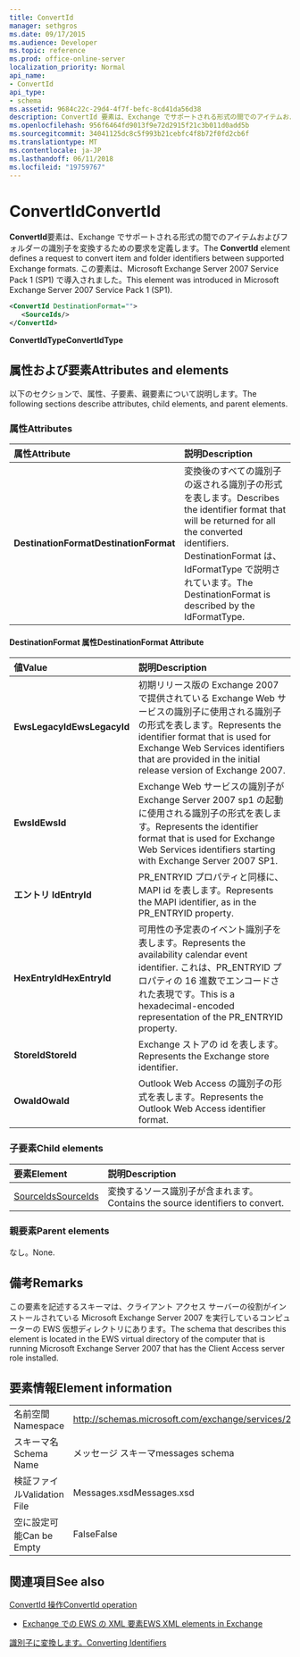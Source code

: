 ```yaml
---
title: ConvertId
manager: sethgros
ms.date: 09/17/2015
ms.audience: Developer
ms.topic: reference
ms.prod: office-online-server
localization_priority: Normal
api_name:
- ConvertId
api_type:
- schema
ms.assetid: 9684c22c-29d4-4f7f-befc-8cd41da56d38
description: ConvertId 要素は、Exchange でサポートされる形式の間でのアイテムおよびフォルダーの識別子を変換するための要求を定義します。 この要素は、Microsoft Exchange Server 2007 Service Pack 1 (SP1) で導入されました。
ms.openlocfilehash: 956f6464fd9013f9e72d2915f21c3b011d0add5b
ms.sourcegitcommit: 34041125dc8c5f993b21cebfc4f8b72f0fd2cb6f
ms.translationtype: MT
ms.contentlocale: ja-JP
ms.lasthandoff: 06/11/2018
ms.locfileid: "19759767"
---
```

# <a name="convertid"></a><span data-ttu-id="90ca1-104">ConvertId</span><span class="sxs-lookup"><span data-stu-id="90ca1-104">ConvertId</span></span>

<span data-ttu-id="90ca1-105">**ConvertId**要素は、Exchange でサポートされる形式の間でのアイテムおよびフォルダーの識別子を変換するための要求を定義します。</span><span class="sxs-lookup"><span data-stu-id="90ca1-105">The **ConvertId** element defines a request to convert item and folder identifiers between supported Exchange formats.</span></span> <span data-ttu-id="90ca1-106">この要素は、Microsoft Exchange Server 2007 Service Pack 1 (SP1) で導入されました。</span><span class="sxs-lookup"><span data-stu-id="90ca1-106">This element was introduced in Microsoft Exchange Server 2007 Service Pack 1 (SP1).</span></span> 
  
```xml
<ConvertId DestinationFormat="">
   <SourceIds/>
</ConvertId>
```

 <span data-ttu-id="90ca1-107">**ConvertIdType**</span><span class="sxs-lookup"><span data-stu-id="90ca1-107">**ConvertIdType**</span></span>
## <a name="attributes-and-elements"></a><span data-ttu-id="90ca1-108">属性および要素</span><span class="sxs-lookup"><span data-stu-id="90ca1-108">Attributes and elements</span></span>

<span data-ttu-id="90ca1-109">以下のセクションで、属性、子要素、親要素について説明します。</span><span class="sxs-lookup"><span data-stu-id="90ca1-109">The following sections describe attributes, child elements, and parent elements.</span></span>
  
### <a name="attributes"></a><span data-ttu-id="90ca1-110">属性</span><span class="sxs-lookup"><span data-stu-id="90ca1-110">Attributes</span></span>

|<span data-ttu-id="90ca1-111">**属性**</span><span class="sxs-lookup"><span data-stu-id="90ca1-111">**Attribute**</span></span>|<span data-ttu-id="90ca1-112">**説明**</span><span class="sxs-lookup"><span data-stu-id="90ca1-112">**Description**</span></span>|
|:-----|:-----|
|<span data-ttu-id="90ca1-113">**DestinationFormat**</span><span class="sxs-lookup"><span data-stu-id="90ca1-113">**DestinationFormat**</span></span> <br/> |<span data-ttu-id="90ca1-114">変換後のすべての識別子の返される識別子の形式を表します。</span><span class="sxs-lookup"><span data-stu-id="90ca1-114">Describes the identifier format that will be returned for all the converted identifiers.</span></span> <span data-ttu-id="90ca1-115">DestinationFormat は、IdFormatType で説明されています。</span><span class="sxs-lookup"><span data-stu-id="90ca1-115">The DestinationFormat is described by the IdFormatType.</span></span>  <br/> |
   
#### <a name="destinationformat-attribute"></a><span data-ttu-id="90ca1-116">DestinationFormat 属性</span><span class="sxs-lookup"><span data-stu-id="90ca1-116">DestinationFormat Attribute</span></span>

|<span data-ttu-id="90ca1-117">**値**</span><span class="sxs-lookup"><span data-stu-id="90ca1-117">**Value**</span></span>|<span data-ttu-id="90ca1-118">**説明**</span><span class="sxs-lookup"><span data-stu-id="90ca1-118">**Description**</span></span>|
|:-----|:-----|
|<span data-ttu-id="90ca1-119">**EwsLegacyId**</span><span class="sxs-lookup"><span data-stu-id="90ca1-119">**EwsLegacyId**</span></span> <br/> |<span data-ttu-id="90ca1-120">初期リリース版の Exchange 2007 で提供されている Exchange Web サービスの識別子に使用される識別子の形式を表します。</span><span class="sxs-lookup"><span data-stu-id="90ca1-120">Represents the identifier format that is used for Exchange Web Services identifiers that are provided in the initial release version of Exchange 2007.</span></span>  <br/> |
|<span data-ttu-id="90ca1-121">**EwsId**</span><span class="sxs-lookup"><span data-stu-id="90ca1-121">**EwsId**</span></span> <br/> |<span data-ttu-id="90ca1-122">Exchange Web サービスの識別子が Exchange Server 2007 sp1 の起動に使用される識別子の形式を表します。</span><span class="sxs-lookup"><span data-stu-id="90ca1-122">Represents the identifier format that is used for Exchange Web Services identifiers starting with Exchange Server 2007 SP1.</span></span>  <br/> |
|<span data-ttu-id="90ca1-123">**エントリ Id**</span><span class="sxs-lookup"><span data-stu-id="90ca1-123">**EntryId**</span></span> <br/> |<span data-ttu-id="90ca1-124">PR_ENTRYID プロパティと同様に、MAPI id を表します。</span><span class="sxs-lookup"><span data-stu-id="90ca1-124">Represents the MAPI identifier, as in the PR_ENTRYID property.</span></span>  <br/> |
|<span data-ttu-id="90ca1-125">**HexEntryId**</span><span class="sxs-lookup"><span data-stu-id="90ca1-125">**HexEntryId**</span></span> <br/> |<span data-ttu-id="90ca1-126">可用性の予定表のイベント識別子を表します。</span><span class="sxs-lookup"><span data-stu-id="90ca1-126">Represents the availability calendar event identifier.</span></span> <span data-ttu-id="90ca1-127">これは、PR_ENTRYID プロパティの 16 進数でエンコードされた表現です。</span><span class="sxs-lookup"><span data-stu-id="90ca1-127">This is a hexadecimal-encoded representation of the PR_ENTRYID property.</span></span>  <br/> |
|<span data-ttu-id="90ca1-128">**StoreId**</span><span class="sxs-lookup"><span data-stu-id="90ca1-128">**StoreId**</span></span> <br/> |<span data-ttu-id="90ca1-129">Exchange ストアの id を表します。</span><span class="sxs-lookup"><span data-stu-id="90ca1-129">Represents the Exchange store identifier.</span></span>  <br/> |
|<span data-ttu-id="90ca1-130">**OwaId**</span><span class="sxs-lookup"><span data-stu-id="90ca1-130">**OwaId**</span></span> <br/> |<span data-ttu-id="90ca1-131">Outlook Web Access の識別子の形式を表します。</span><span class="sxs-lookup"><span data-stu-id="90ca1-131">Represents the Outlook Web Access identifier format.</span></span>  <br/> |
   
### <a name="child-elements"></a><span data-ttu-id="90ca1-132">子要素</span><span class="sxs-lookup"><span data-stu-id="90ca1-132">Child elements</span></span>

|<span data-ttu-id="90ca1-133">**要素**</span><span class="sxs-lookup"><span data-stu-id="90ca1-133">**Element**</span></span>|<span data-ttu-id="90ca1-134">**説明**</span><span class="sxs-lookup"><span data-stu-id="90ca1-134">**Description**</span></span>|
|:-----|:-----|
|[<span data-ttu-id="90ca1-135">SourceIds</span><span class="sxs-lookup"><span data-stu-id="90ca1-135">SourceIds</span></span>](sourceids.md) <br/> |<span data-ttu-id="90ca1-136">変換するソース識別子が含まれます。</span><span class="sxs-lookup"><span data-stu-id="90ca1-136">Contains the source identifiers to convert.</span></span>  <br/> |
   
### <a name="parent-elements"></a><span data-ttu-id="90ca1-137">親要素</span><span class="sxs-lookup"><span data-stu-id="90ca1-137">Parent elements</span></span>

<span data-ttu-id="90ca1-138">なし。</span><span class="sxs-lookup"><span data-stu-id="90ca1-138">None.</span></span>
  
## <a name="remarks"></a><span data-ttu-id="90ca1-139">備考</span><span class="sxs-lookup"><span data-stu-id="90ca1-139">Remarks</span></span>

<span data-ttu-id="90ca1-140">この要素を記述するスキーマは、クライアント アクセス サーバーの役割がインストールされている Microsoft Exchange Server 2007 を実行しているコンピューターの EWS 仮想ディレクトリにあります。</span><span class="sxs-lookup"><span data-stu-id="90ca1-140">The schema that describes this element is located in the EWS virtual directory of the computer that is running Microsoft Exchange Server 2007 that has the Client Access server role installed.</span></span>
  
## <a name="element-information"></a><span data-ttu-id="90ca1-141">要素情報</span><span class="sxs-lookup"><span data-stu-id="90ca1-141">Element information</span></span>

|||
|:-----|:-----|
|<span data-ttu-id="90ca1-142">名前空間</span><span class="sxs-lookup"><span data-stu-id="90ca1-142">Namespace</span></span>  <br/> |http://schemas.microsoft.com/exchange/services/2006/messages  <br/> |
|<span data-ttu-id="90ca1-143">スキーマ名</span><span class="sxs-lookup"><span data-stu-id="90ca1-143">Schema Name</span></span>  <br/> |<span data-ttu-id="90ca1-144">メッセージ スキーマ</span><span class="sxs-lookup"><span data-stu-id="90ca1-144">messages schema</span></span>  <br/> |
|<span data-ttu-id="90ca1-145">検証ファイル</span><span class="sxs-lookup"><span data-stu-id="90ca1-145">Validation File</span></span>  <br/> |<span data-ttu-id="90ca1-146">Messages.xsd</span><span class="sxs-lookup"><span data-stu-id="90ca1-146">Messages.xsd</span></span>  <br/> |
|<span data-ttu-id="90ca1-147">空に設定可能</span><span class="sxs-lookup"><span data-stu-id="90ca1-147">Can be Empty</span></span>  <br/> |<span data-ttu-id="90ca1-148">False</span><span class="sxs-lookup"><span data-stu-id="90ca1-148">False</span></span>  <br/> |
   
## <a name="see-also"></a><span data-ttu-id="90ca1-149">関連項目</span><span class="sxs-lookup"><span data-stu-id="90ca1-149">See also</span></span>



[<span data-ttu-id="90ca1-150">ConvertId 操作</span><span class="sxs-lookup"><span data-stu-id="90ca1-150">ConvertId operation</span></span>](convertid-operation.md)


- [<span data-ttu-id="90ca1-151">Exchange での EWS の XML 要素</span><span class="sxs-lookup"><span data-stu-id="90ca1-151">EWS XML elements in Exchange</span></span>](ews-xml-elements-in-exchange.md)


[<span data-ttu-id="90ca1-152">識別子に変換します。</span><span class="sxs-lookup"><span data-stu-id="90ca1-152">Converting Identifiers</span></span>](http://msdn.microsoft.com/library/a5391746-b6ef-4f48-8fc8-8255258651aa%28Office.15%29.aspx)

